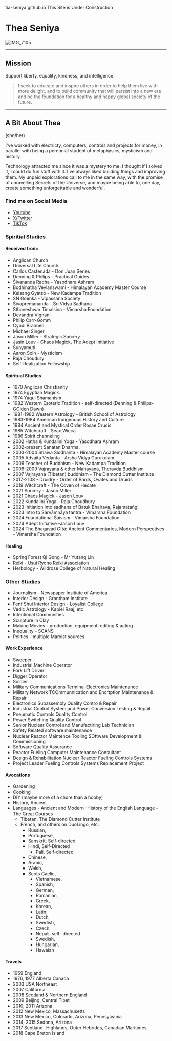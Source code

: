 tia-seniya.github.io
This Site is Under Construction

# Thea Seniya  
![IMG_7105](https://github.com/Tia-Seniya/tia-seniya.github.io/assets/166879066/67d179d2-6d00-4ea2-b1ff-7f0d5b859037)

---- 
## Mission 
Support liberty, equality, kindness, and intelligence.

>I seek to educate and inspire others in order to help them live with more delight, and to build community that will persist into a new era and be the foundation for a healthy and happy global society of the future. 
--- 

## A Bit About Thea

(she/her)

I've worked with electricty, computers, controls and projects for money, in parallel with being a perennial student of metaphysics, mysticism and history.

Technology attracted me since it was a mystery to me. I thought if I solved it, I could do fun stuff with it. I've always liked building things and improving them. My unpaid explorations call to me in the same way, with the promise of unravelling Secrets of the Universe, and maybe being able to, one day, create something unforgettable and wonderful.

### Find me on Social Media
 - [Youtube](https://www.youtube.com/@xenia_42)
 - [X/Twitter](https://www.x.com/TheaSeniya)
 - [TikTok](https://www.tiktok.com/@tia_seniya)
  
### Spiritial Studies

#### Received from:

 - Anglican Church
 - Universal Life Church
 - Carlos Castenada - Don Juan Series
 - Denning & Philips - Practical Guides
 - Śivananda Radha - Yasodhara Ashram
 - Bodhinatha Veylanswami - Himalayan Academy Master Course
 - Kelsang Gyatso - New Kadampa Tradition
 - SN Goenka - Vipassana Society
 - Śivapremananda - Śri Vidya Sadhana
 - Sthaneshwar Timalsina - Vimarsha Foundation
 - Devandra Vignani
 - Philip Carr-Gomm
 - Cyndi Brannen
 - Michael Singer
 - Jason Miller - Strategic Sorcery
 - Jasin Louv - Chaos Magick, The Adept Initiative
 - Śunyamuti
 - Aaron Solh - Mysticism
 - Raja Choudury
 - Self-Realization Fellowship

#### Spiritual Studies

 - 1970 Anglican Christianity
 - 1974 Egyptian Magick. 
 - 1974 Yaqui Shamanism  
 - 1982 Western Esoteric Tradition - self-directed (Denning & Philips-GOlden Dawn)
 - 1981-1982 Western Astrology - British School of Astrology  
 - 1983-1984 American Indigenous History and Culture
 - 1984 Ancient and Mystical Order Rosae Crucis
 - 1985 Witchcraft - Seax Wicca
 - 1986 Spirit channeling
 - 2002 Hatha & Kundalini Yoga - Yasodhara Ashram  
 - 2002-present Sanatan Dharma. 
 - 2003-2004 Shaiva Siddhanta - Himalayan Academy Master course
 - 2005 Advaita Vedanta - Arsha Vidya Gurukulam
 - 2006 Teacher of Buddhism - New Kadampa Tradition  
 - 2006-2009 Vajrayana & other Mahayana, Theravda Buddhism
 - 2007 Vajrayana (Tibetan) buddhism - The Diamond Cutter Institute
 - 2017-2108 - Druidry - Order of Bards, Ovates and Druids
 - 2019 Witchcraft - The Coven of Hecate
 - 2021 Sorcery - Jason Miller
 - 2021 Chaos Magick - Jason Louv
 - 2022 Kundalini Yoga - Raja Choudhury
 - 2023 Initiation into sadhana of Batuk Bhairava, Rajamatañgi
 - 2023 Intro to Sarvāmnāya tantra - Vimarsha Foundation
 - 2024 Foundational Śaivism - Vimarsha Foundation
 - 2024 Adept Initiative -Jason Louv
 - 2024 The Bhagavad Gītā: Ancient Commentaries, Modern Perspectives - Vimarsha Foundation

#### Healing
 - Spring Forest Qi Gong - Mr Yutang Lin
 - Reiki - Usui Ryoho Reiki Association
 - Herbology - Wildrose College of Natural Healing

### Other Studies

 - Journalism - Newspaper Insitiute of America
 - Interior Design - Grantham Institute
 - Fenf Shui Interior Design - Loyalist College
 - Vedic Astrology - Kapiel Raaj, etc
 - Intentional Communities
 - Sculpture in Clay
 - Making Movies - production, equipment, editing & acting
 - Inequality - SCANS
 - Politics - multiple Marxist sources

#### Work Experience

 - Sweeper
 - Industrial Machine Operator
 - Fork Lift Driver
 - Digger Operator
 - Soldier
 - Military Communications Terminal Electronics Maintenance
 - Military Network TCOmmunnication and Encrtption Maintenance & Repair
 - Electronics Subassembly Quality Contro & Repair
 - Industrial Control System and Power Conversion Testing & Repait
 - Pneumatic Controls Quality Control
 - Power Switching Quality Control
 - Senior Nuclear Control and Manufactiring Lab Technician
 - Safety Related software maintenance
 - Nuclear Reactor Maintence Tooling SOftware Development & Commissioning
 - Software Quality Assurance
 - Reactor Fueling Computer Maintenance Consultant
 - Design & Rehabilitation Nuclear Reactor Fueling Controls Systems
 - Project Leader Fueling Controls Systems Replacement Project

#### Avocations

 - Gardening
 - Cooking
 - DIY (maybe more of a chore than a hobby)
 - History, Ancient
 - Languages - Ancient and Modern
     -History of the English Language - The Great Courses
    - Tibetan, The Diamond Cutter Institute
    - French, and others on DuoLingo, etc:
	   - Russian, 
	   - Portuguese,
	   - Sanskrit, Self-directed
	   - Hindi, Self-Directed
           - Pali, Self-directed
	   - Chinese, 
	   - Arabic, 
	   - Welsh, 
	   - Scots Gaelic,
           - Vietnamese, 
		   - Spanish, 
		   - German, 
		   - Romanian, 
		   - Greek, 
		   - Korean, 
		   - Latin, 
		   - Dutch, 
		   - Swedish, 
		   - Czech, 
		   - Nepali, self- directed
		   - Swedish, 
		   - Hungarian, 
		   - Hawaian
       
#### Travels

 - 1969 England
 - 1976, 1977 Alberta Canada
 - 2003 USA Northeast
 - 2007 California
 - 2008 Scotland & Northern England 
 - 2009 Beijing, Central Tibet
 - 2010, 2011 Arizona
 - 2012 New Mexico, Massachusetts
 - 2013 New Mexico, Colorado, Arizona, Pennsylvania
 - 2014, 2015 Sedona, Arizona
 - 2017 Scotland- Highlands, Outer Hebrides, Canadian Maritimes
 - 2018 Cape Breton Island



